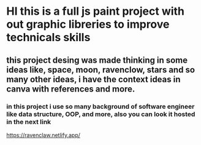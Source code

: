 <h1>HI this is a full js paint project with out graphic libreries to improve technicals skills</h1>

<h2>this project desing was made thinking in some ideas like, space, moon, ravenclow, stars and so many other ideas, i have the context ideas in canva with references and more.</h2>

<h3> in this project i use so many background of software engineer like data structure, OOP, and more, also you can look it hosted in the next link</h3>

<a>https://ravenclaw.netlify.app/</a>
